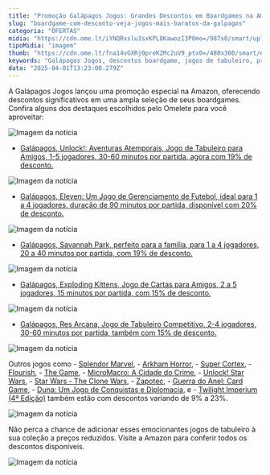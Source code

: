 ```yaml
---
title: "Promoção Galápagos Jogos: Grandes Descontos em Boardgames na Amazon"
slug: "boardgame-com-desconto-veja-jogos-mais-baratos-da-galpagos"
categoria: "OFERTAS"
midia: "https://cdn.ome.lt/iYNQRxslu3sxKPL8KawozI3P0mo=/987x0/smart/uploads/conteudo/fotos/02_MVUxOxT.jpg"
tipoMidia: "imagem"
thumb: "https://cdn.ome.lt/fna14vGXRj0preK2Mc2uV9_ptx0=/480x360/smart/extras/conteudos/Captura_de_tela_2025-03-31_175259.png"
keywords: "Galápagos Jogos, descontos boardgame, jogos de tabuleiro, promoção Amazon"
data: "2025-04-01T13:23:00.279Z"
---
```


A Galápagos Jogos lançou uma promoção especial na Amazon, oferecendo descontos significativos em uma ampla seleção de seus boardgames. Confira alguns dos destaques escolhidos pelo Omelete para você aproveitar: 

![Imagem da notícia](https://cdn.ome.lt/9ilBaEYU-5n0jb2_NN3cg2EdkCg=/fit-in/837x500/smart/uploads/conteudo/fotos/Captura_de_tela_2025-03-31_175735.png)

- [Galápagos, Unlock!: Aventuras Atemporais, Jogo de Tabuleiro para Amigos, 1-5 jogadores, 30-60 minutos por partida, agora com 19% de desconto. ](https://amzn.to/4i109hM)

![Imagem da notícia](https://cdn.ome.lt/JndRxMV8Cv3I-noyLPBJTVEL8bM=/fit-in/837x500/smart/uploads/conteudo/fotos/Captura_de_tela_2025-03-31_175819.png)

- [Galápagos, Eleven: Um Jogo de Gerenciamento de Futebol, ideal para 1 a 4 jogadores, duração de 90 minutos por partida, disponível com 20% de desconto. ](https://amzn.to/4chTHld)

![Imagem da notícia](https://cdn.ome.lt/KdMsbe8cPrY7xb7DQk4ulUBgMsc=/fit-in/837x500/smart/uploads/conteudo/fotos/Captura_de_tela_2025-03-31_175904.png)

- [Galápagos, Savannah Park, perfeito para a família, para 1 a 4 jogadores, 20 a 40 minutos por partida, com 19% de desconto. ](https://amzn.to/43vch72)

![Imagem da notícia](https://cdn.ome.lt/22K9UJDI9uLphNZJ0tgsnoqj9Ek=/fit-in/837x500/smart/uploads/conteudo/fotos/Captura_de_tela_2025-03-31_175933.png)

- [Galápagos, Exploding Kittens, Jogo de Cartas para Amigos, 2 a 5 jogadores, 15 minutos por partida, com 15% de desconto. ](https://amzn.to/42dJEZN)

![Imagem da notícia](https://cdn.ome.lt/q7npPkBAKbzr_3WKkk4jnSuRbew=/fit-in/837x500/smart/uploads/conteudo/fotos/Captura_de_tela_2025-03-31_180006.png)

- [Galápagos, Res Arcana, Jogo de Tabuleiro Competitivo, 2-4 jogadores, 30-60 minutos por partida, também com 15% de desconto. ](https://amzn.to/42eEz3x)

![Imagem da notícia](https://cdn.ome.lt/OqkvQnS2isvrnZHy3vrgkoprIBo=/fit-in/837x500/smart/uploads/conteudo/fotos/Captura_de_tela_2025-03-31_180312.png)

Outros jogos como - [Splendor Marvel](https://amzn.to/4iPCkKS), - [Arkham Horror](https://amzn.to/4iTo2sR), - [Super Cortex](https://amzn.to/4jhJmbo), - [Flourish](https://amzn.to/4i6Z4Fi), - [The Game](https://amzn.to/3FMo5Ip), - [MicroMacro: A Cidade do Crime](https://amzn.to/43FCIXT), - [Unlock! Star Wars](https://amzn.to/443lV0P), - [Star Wars - The Clone Wars](https://amzn.to/3RyMKCw), - [Zapotec](https://amzn.to/3DXGAcf), - [Guerra do Anel: Card Game](https://amzn.to/42iCcg3), - [Duna: Um Jogo de Conquistas e Diplomacia](https://amzn.to/42h8oAs), e - [Twilight Imperium (4ª Edição)](https://amzn.to/3RvLH6q) também estão com descontos variando de 9% a 23%. 

![Imagem da notícia](https://cdn.ome.lt/9DrX6rIoKNq4SLcToi6DR7i2XIM=/fit-in/837x500/smart/uploads/conteudo/fotos/Captura_de_tela_2025-03-31_180041.png)

Não perca a chance de adicionar esses emocionantes jogos de tabuleiro à sua coleção a preços reduzidos. Visite a Amazon para conferir todos os descontos disponíveis.

![Imagem da notícia](https://cdn.ome.lt/tkbjo31RTbJhx2gifWppsEpl6ek=/fit-in/837x500/smart/uploads/conteudo/fotos/Captura_de_tela_2025-03-31_180850.png)